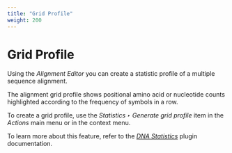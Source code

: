 ```yaml
---
title: "Grid Profile"
weight: 200
---
```



# Grid Profile

Using the _Alignment Editor_ you can create a statistic profile of a multiple sequence alignment.

The alignment grid profile shows positional amino acid or nucleotide counts highlighted according to the frequency of symbols in a row.

To create a grid profile, use the _Statistics ‣ Generate grid profile_ item in the _Actions_ main menu or in the context menu.

To learn more about this feature, refer to the [_DNA Statistics_](../../extensions/dna-statistics) plugin documentation.
